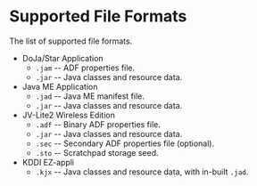 # Supported File Formats

The list of supported file formats.

 * DoJa/Star Application
   * `.jam` -- ADF properties file.
   * `.jar` -- Java classes and resource data.
 * Java ME Application
   * `.jad` -- Java ME manifest file.
   * `.jar` -- Java classes and resource data.
 * JV-Lite2 Wireless Edition
   * `.adf` -- Binary ADF properties file.
   * `.jar` -- Java classes and resource data.
   * `.sec` -- Secondary ADF properties file (optional).
   * `.sto` -- Scratchpad storage seed.
 * KDDI EZ-appli
   * `.kjx` -- Java classes and resource data, with in-built `.jad`.
